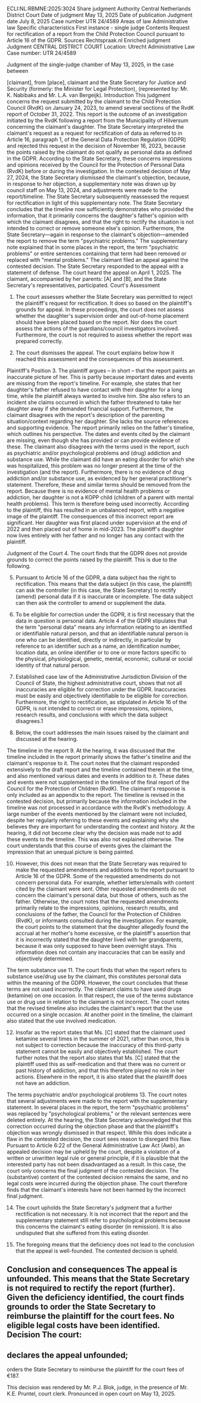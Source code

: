 ECLI:NL:RBMNE:2025:3024
Share judgment
Authority
Central Netherlands District Court
Date of judgment
May 13, 2025
Date of publication
Judgment date
July 8, 2025
Case number
UTR 24/4589
Areas of law
Administrative law
Specific characteristics
First instance - single judge
Contents
Request for rectification of a report from the Child Protection Council pursuant to Article 16 of the GDPR. Sources
Rechtspraak.nl
Enriched judgment
Judgment
CENTRAL DISTRICT COURT
Location: Utrecht
Administrative Law
Case number: UTR 24/4589

Judgment of the single-judge chamber of May 13, 2025, in the case between

\[claimant\], from \[place\], claimant
and
the State Secretary for Justice and Security (formerly: the Minister for Legal Protection),
(represented by: Mr. K. Nabibaks and Mr. L.A. van Bergeijk).
Introduction
This judgment concerns the request submitted by the claimant to the Child Protection Council (RvdK) on January 24, 2023, to amend several sections of the RvdK report of October 31, 2022. This report is the outcome of an investigation initiated by the RvdK following a report from the Municipality of Hilversum concerning the claimant's daughter. The State Secretary interpreted the claimant's request as a request for rectification of data as referred to in Article 16, paragraph 1, of the General Data Protection Regulation (GDPR) and rejected this request in the decision of November 16, 2023, because the points raised by the claimant do not qualify as personal data as defined in the GDPR. According to the State Secretary, these concerns impressions and opinions received by the Council for the Protection of Personal Data (RvdK) before or during the investigation.
In the contested decision of May 27, 2024, the State Secretary dismissed the claimant's objection, because, in response to her objection, a supplementary note was drawn up by council staff on May 13, 2024, and adjustments were made to the report/timeline. The State Secretary subsequently reassessed the request for rectification in light of this supplementary note. The State Secretary concludes that the timeline now sufficiently demonstrates who provided the information, that it primarily concerns the daughter's father's opinion with which the claimant disagrees, and that the right to rectify the situation is not intended to correct or remove someone else's opinion. Furthermore, the State Secretary—again in response to the claimant's objection—amended the report to remove the term "psychiatric problems." The supplementary note explained that in some places in the report, the term "psychiatric problems" or entire sentences containing that term had been removed or replaced with "mental problems."
The claimant filed an appeal against the contested decision. The State Secretary responded to the appeal with a statement of defense.
The court heard the appeal on April 1, 2025. The claimant, accompanied by her parents: \[A\] and \[B\], and the State Secretary's representatives, participated. Court's Assessment
1. The court assesses whether the State Secretary was permitted to reject the plaintiff's request for rectification. It does so based on the plaintiff's grounds for appeal. In these proceedings, the court does not assess whether the daughter's supervision order and out-of-home placement should have been placed based on the report. Nor does the court assess the actions of the guardians/council investigators involved. Furthermore, the court is not required to assess whether the report was prepared correctly.

2. The court dismisses the appeal. The court explains below how it reached this assessment and the consequences of this assessment.

Plaintiff's Position
3. The plaintiff argues – in short – that the report paints an inaccurate picture of her. This is partly because important dates and events are missing from the report's timeline. For example, she states that her daughter's father refused to have contact with their daughter for a long time, while the plaintiff always wanted to involve him. She also refers to an incident she claims occurred in which the father threatened to take her daughter away if she demanded financial support. Furthermore, the claimant disagrees with the report's description of the parenting situation/context regarding her daughter. She lacks the source references and supporting evidence. The report primarily relies on the father's timeline, which outlines his perspective. The dates and events cited by the claimant are missing, even though she has provided or can provide evidence of these. The claimant also disagrees with the terms used in the report, such as psychiatric and/or psychological problems and (drug) addiction and substance use. While the claimant did have an eating disorder for which she was hospitalized, this problem was no longer present at the time of the investigation (and the report). Furthermore, there is no evidence of drug addiction and/or substance use, as evidenced by her general practitioner's statement. Therefore, these and similar terms should be removed from the report. Because there is no evidence of mental health problems or addiction, her daughter is not a KOPP child (children of a parent with mental health problems). This term is therefore being used incorrectly. According to the plaintiff, this has resulted in an unbalanced report, with a negative image of the plaintiff. The consequences of this incorrect report are significant. Her daughter was first placed under supervision at the end of 2022 and then placed out of home in mid-2023. The plaintiff's daughter now lives entirely with her father and no longer has any contact with the plaintiff.

Judgment of the Court
4. The court finds that the GDPR does not provide grounds to correct the points raised by the plaintiff. This is due to the following.

5. Pursuant to Article 16 of the GDPR, a data subject has the right to rectification. This means that the data subject (in this case, the plaintiff) can ask the controller (in this case, the State Secretary) to rectify (amend) personal data if it is inaccurate or incomplete. The data subject can then ask the controller to amend or supplement the data.

6. To be eligible for correction under the GDPR, it is first necessary that the data in question is personal data. Article 4 of the GDPR stipulates that the term "personal data" means any information relating to an identified or identifiable natural person, and that an identifiable natural person is one who can be identified, directly or indirectly, in particular by reference to an identifier such as a name, an identification number, location data, an online identifier or to one or more factors specific to the physical, physiological, genetic, mental, economic, cultural or social identity of that natural person.

7. Established case law of the Administrative Jurisdiction Division of the Council of State, the highest administrative court, shows that not all inaccuracies are eligible for correction under the GDPR. Inaccuracies must be easily and objectively identifiable to be eligible for correction. Furthermore, the right to rectification, as stipulated in Article 16 of the GDPR, is not intended to correct or erase impressions, opinions, research results, and conclusions with which the data subject disagrees.1

8. Below, the court addresses the main issues raised by the claimant and discussed at the hearing.

The timeline in the report
9. At the hearing, it was discussed that the timeline included in the report primarily shows the father's timeline and the claimant's response to it. The court notes that the claimant responded extensively to the draft report and the timeline contained therein at the time, and also mentioned various dates and events in addition to it. These dates and events were not supplemented in the timeline of the final report of the Council for the Protection of Children (RvdK). The claimant's response is only included as an appendix to the report. The timeline is revised in the contested decision, but primarily because the information included in the timeline was not processed in accordance with the RvdK's methodology. A large number of the events mentioned by the claimant were not included, despite her regularly referring to these events and explaining why she believes they are important for understanding the context and history. At the hearing, it did not become clear why the decision was made not to add these events to the timeline. This was also not explained otherwise. The court understands that this course of events gives the claimant the impression that an unequal picture is being painted.

10. However, this does not mean that the State Secretary was required to make the requested amendments and additions to the report pursuant to Article 16 of the GDPR. Some of the requested amendments do not concern personal data. For example, whether letters/emails with content cited by the claimant were sent. Other requested amendments do not concern the claimant's personal data, but those of others, such as the father. Otherwise, the court notes that the requested amendments primarily relate to the impressions, opinions, research results, and conclusions of the father, the Council for the Protection of Children (RvdK), or informants consulted during the investigation. For example, the court points to the statement that the daughter allegedly found the accrual at her mother's home excessive, or the plaintiff's assertion that it is incorrectly stated that the daughter lived with her grandparents, because it was only supposed to have been overnight stays. This information does not contain any inaccuracies that can be easily and objectively determined.

The term substance use
11. The court finds that when the report refers to substance use/drug use by the claimant, this constitutes personal data within the meaning of the GDPR. However, the court concludes that these terms are not used incorrectly. The claimant claims to have used drugs (ketamine) on one occasion. In that respect, the use of the terms substance use or drug use in relation to the claimant is not incorrect. The court notes that the revised timeline also includes the claimant's report that the use occurred on a single occasion. At another point in the timeline, the claimant also stated that the use involved medication.

12. Insofar as the report states that Ms. \[C\] stated that the claimant used ketamine several times in the summer of 2021, rather than once, this is not subject to correction because the inaccuracy of this third-party statement cannot be easily and objectively established. The court further notes that the report also states that Ms. \[C\] stated that the plaintiff used this as self-medication and that there was no current or past history of addiction, and that this therefore played no role in her actions. Elsewhere in the report, it is also stated that the plaintiff does not have an addiction.

The terms psychiatric and/or psychological problems
13. The court notes that several adjustments were made to the report with the supplementary statement. In several places in the report, the term "psychiatric problems" was replaced by "psychological problems," or the relevant sentences were deleted entirely. At the hearing, the State Secretary acknowledged that this correction occurred during the objection phase and that the plaintiff's objection was wrongly dismissed in that respect. While this does indicate a flaw in the contested decision, the court sees reason to disregard this flaw. Pursuant to Article 6:22 of the General Administrative Law Act (Awb), an appealed decision may be upheld by the court, despite a violation of a written or unwritten legal rule or general principle, if it is plausible that the interested party has not been disadvantaged as a result. In this case, the court only concerns the final judgment of the contested decision. The (substantive) content of the contested decision remains the same, and no legal costs were incurred during the objection phase. The court therefore finds that the claimant's interests have not been harmed by the incorrect final judgment.

14. The court upholds the State Secretary's judgment that a further rectification is not necessary. It is not incorrect that the report and the supplementary statement still refer to psychological problems because this concerns the claimant's eating disorder (in remission). It is also undisputed that she suffered from this eating disorder.

15. The foregoing means that the deficiency does not lead to the conclusion that the appeal is well-founded. The contested decision is upheld.

Conclusion and consequences
The appeal is unfounded. This means that the State Secretary is not required to rectify the report (further). Given the deficiency identified, the court finds grounds to order the State Secretary to reimburse the plaintiff for the court fees. No eligible legal costs have been identified.
Decision
The court:
-
declares the appeal unfounded;
-
orders the State Secretary to reimburse the plaintiff for the court fees of €187.

This decision was rendered by Mr. P.J. Blok, judge, in the presence of Mr. K.E. Pruntel, court clerk.
Pronounced in open court on May 13, 2025.
